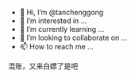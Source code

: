 - 👋 Hi, I’m @tanchenggong
- 👀 I’m interested in ...
- 🌱 I’m currently learning ...
- 💞️ I’m looking to collaborate on ...
- 📫 How to reach me ...

<!---
tanchenggong/tanchenggong is a ✨ special ✨ repository because its `README.md` (this file) appears on your GitHub profile.
You can click the Preview link to take a look at your changes.
--->
混账，又来白嫖了是吧
